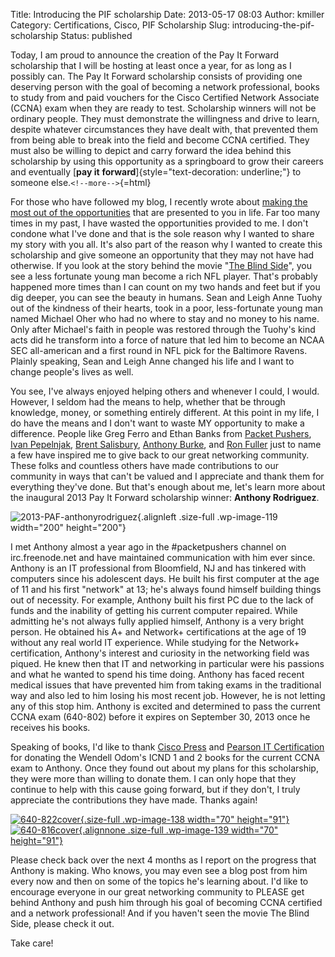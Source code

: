 Title: Introducing the PIF scholarship
Date: 2013-05-17 08:03
Author: kmiller
Category: Certifications, Cisco, PIF Scholarship
Slug: introducing-the-pif-scholarship
Status: published

Today, I am proud to announce the creation of the Pay It Forward scholarship that I will be hosting at least once a year, for as long as I possibly can. The Pay It Forward scholarship consists of providing one deserving person with the goal of becoming a network professional, books to study from and paid vouchers for the Cisco Certified Network Associate (CCNA) exam when they are ready to test. Scholarship winners will not be ordinary people. They must demonstrate the willingness and drive to learn, despite whatever circumstances they have dealt with, that prevented them from being able to break into the field and become CCNA certified. They must also be willing to depict and carry forward the idea behind this scholarship by using this opportunity as a springboard to grow their careers and eventually [**pay it** **forward**]{style="text-decoration: underline;"} to someone else.`<!--more-->`{=html}

For those who have followed my blog, I recently wrote about [making the most out of the opportunities](http://www.thepacketologist.com/2013/05/make-the-most-of-your-opportunities/) that are presented to you in life. Far too many times in my past, I have wasted the opportunities provided to me. I don't condone what I've done and that is the sole reason why I wanted to share my story with you all. It's also part of the reason why I wanted to create this scholarship and give someone an opportunity that they may not have had otherwise. If you look at the story behind the movie "[The Blind Side](http://www.imdb.com/title/tt0878804/?ref_=fn_al_tt_4)", you see a less fortunate young man become a rich NFL player. That's probably happened more times than I can count on my two hands and feet but if you dig deeper, you can see the beauty in humans. Sean and Leigh Anne Tuohy out of the kindness of their hearts, took in a poor, less-fortunate young man named Michael Oher who had no where to stay and no money to his name. Only after Michael's faith in people was restored through the Tuohy's kind acts did he transform into a force of nature that led him to become an NCAA SEC all-american and a first round in NFL pick for the Baltimore Ravens. Plainly speaking, Sean and Leigh Anne changed his life and I want to change people's lives as well.

You see, I've always enjoyed helping others and whenever I could, I would. However, I seldom had the means to help, whether that be through knowledge, money, or something entirely different. At this point in my life, I do have the means and I don't want to waste MY opportunity to make a difference. People like Greg Ferro and Ethan Banks from [Packet Pushers](http://www.packetpushers.net), [Ivan Pepelnjak](http://blog.ioshints.info/), [Brent Salisbury](networkstatic.net/‎), [Anthony Burke](blog.ciscoinferno.net), and [Ron Fuller](http://ccie5851.blogspot.com/) just to name a few have inspired me to give back to our great networking community. These folks and countless others have made contributions to our community in ways that can't be valued and I appreciate and thank them for everything they've done. But that's enough about me, let's learn more about the inaugural 2013 Pay It Forward scholarship winner: **Anthony Rodriguez**.

![2013-PAF-anthonyrodriguez](http://www.thepacketologist.com/wp-content/uploads/2013/05/pic.jpg){.alignleft .size-full .wp-image-119 width="200" height="200"}

I met Anthony almost a year ago in the \#packetpushers channel on irc.freenode.net and have maintained communication with him ever since. Anthony is an IT professional from Bloomfield, NJ and has tinkered with computers since his adolescent days. He built his first computer at the age of 11 and his first "network" at 13; he's always found himself building things out of necessity. For example, Anthony built his first PC due to the lack of funds and the inability of getting his current computer repaired. While admitting he's not always fully applied himself, Anthony is a very bright person. He obtained his A+ and Network+ certifications at the age of 19 without any real world IT experience. While studying for the Network+ certification, Anthony's interest and curiosity in the networking field was piqued. He knew then that IT and networking in particular were his passions and what he wanted to spend his time doing. Anthony has faced recent medical issues that have prevented him from taking exams in the traditional way and also led to him losing his most recent job. However, he is not letting any of this stop him. Anthony is excited and determined to pass the current CCNA exam (640-802) before it expires on September 30, 2013 once he receives his books.

Speaking of books, I'd like to thank [Cisco Press](http://www.ciscopress.com/) and [Pearson IT Certification](http://www.pearsonitcertification.com/) for donating the Wendell Odom's ICND 1 and 2 books for the current CCNA exam to Anthony. Once they found out about my plans for this scholarship, they were more than willing to donate them. I can only hope that they continue to help with this cause going forward, but if they don't, I truly appreciate the contributions they have made. Thanks again!

[![640-822cover](http://www.thepacketologist.com/wp-content/uploads/2013/05/640-822cover.jpg){.size-full .wp-image-138 width="70" height="91"}](http://www.ciscopress.com/store/ccent-ccna-icnd1-640-822-official-cert-guide-9781587204258)   [![640-816cover](http://www.thepacketologist.com/wp-content/uploads/2013/05/640-816cover.jpg){.alignnone .size-full .wp-image-139 width="70" height="91"}](http://www.ciscopress.com/store/ccna-icnd2-640-816-official-cert-guide-9781587204357)

Please check back over the next 4 months as I report on the progress that Anthony is making. Who knows, you may even see a blog post from him every now and then on some of the topics he's learning about. I'd like to encourage everyone in our great networking community to PLEASE get behind Anthony and push him through his goal of becoming CCNA certified and a network professional! And if you haven't seen the movie The Blind Side, please check it out.

Take care!

